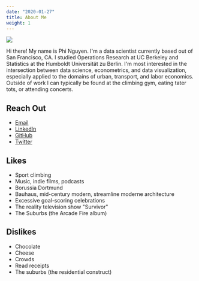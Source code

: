 ```yaml
---
date: "2020-01-27"
title: About Me
weight: 1
---
```


![](../../img/Climbing.jpg)

Hi there! My name is Phi Nguyen. I'm a data scientist currently based out of San Francisco, CA. I studied Operations Research at UC Berkeley and Statistics at the Humboldt Universität zu Berlin. I'm most interested in the intersection between data science, econometrics, and data visualization, especially applied to the domains of urban, transport, and labor economics. Outside of work I can typically be found at the climbing gym, eating tater tots, or attending concerts.

## Reach Out

- [Email](mailto:phi.nguyen@@outlook.com)
- [LinkedIn](https://www.linkedin.com/in/phinguyen44)
- [GitHub](https://www.github.com/phister)
- [Twitter](https://www.twitter.com/phister44)

## Likes

- Sport climbing
- Music, indie films, podcasts
- Borussia Dortmund
- Bauhaus, mid-century modern, streamline moderne architecture
- Excessive goal-scoring celebrations
- The reality television show "Survivor"
- The Suburbs (the Arcade Fire album)

## Dislikes

- Chocolate
- Cheese
- Crowds
- Read receipts
- The suburbs (the residential construct)